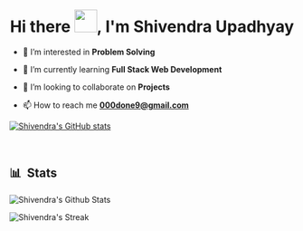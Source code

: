 <h1 align="center">Hi there <img src="https://raw.githubusercontent.com/MartinHeinz/MartinHeinz/master/wave.gif" width="40px" height="40px">, I'm Shivendra Upadhyay</h1>


- 👀 I’m interested in **Problem Solving** 

- 🌱 I’m currently learning **Full Stack Web Development**

- 💞️ I’m looking to collaborate on **Projects**

- 📫 How to reach me **000done9@gmail.com**


[![Shivendra's GitHub stats](https://github-readme-stats.vercel.app/api?username=meshiv5)](https://github.com/anuraghazra/github-readme-stats)

&nbsp;

## 📊 &nbsp;Stats

![Shivendra's Github Stats](https://github-readme-stats.vercel.app/api?username=meshiv5&hide=contribs,prs&show_icons=true&bg_color=0d1116&title_color=ce09ec&text_color=a4aacb&icon_color=007ec6)

![Shivendra's Streak](https://github-readme-streak-stats.herokuapp.com/?user=meshiv5&theme=dark&count_private=true&bg_color=0d1116&title_color=ce09ec&text_color=a4aacb&icon_color=007ec6)
<!---
meshiv5/meshiv5 is a ✨ special ✨ repository because its `README.md` (this file) appears on your GitHub profile.
You can click the Preview link to take a look at your changes.
--->
